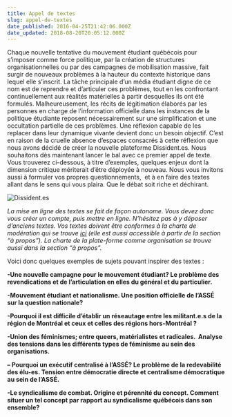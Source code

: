 ```yaml
---
title: Appel de textes
slug: appel-de-textes
date_published: 2016-04-25T21:42:06.000Z
date_updated: 2018-08-20T20:05:12.000Z
---
```


Chaque nouvelle tentative du mouvement étudiant québécois pour s’imposer comme force politique, par la création de structures organisationnelles ou par des campagnes de mobilisation massive, fait surgir de nouveaux problèmes à la hauteur du contexte historique dans lequel elle s’inscrit. La tâche principale d’un média étudiant digne de ce nom est de reprendre et d’articuler ces problèmes, tout en les confrontant continuellement aux réalités matérielles à partir desquelles ils ont été formulés. Malheureusement, les récits de légitimation élaborés par les personnes en charge de l’information officielle dans les instances de la politique étudiante reposent nécessairement sur une simplification et une occultation partielle de ces problèmes. Une réflexion capable de les replacer dans leur dynamique vivante devient donc un besoin objectif. C’est en raison de la cruelle absence d’espaces consacrés à cette réflexion que nous avons décidé de créer la nouvelle plateforme Dissident.es. Nous souhaitons dès maintenant lancer le bal avec ce premier appel de texte. Vous trouverez ci-dessous, à titre d’exemples, quelques enjeux dont la dimension critique mériterait d’être déployée à nouveau. Nous vous invitons aussi à formuler vos propres questionnements,  et à en faire des textes allant dans le sens qui vous plaira. Que le débat soit riche et déchirant.

![Dissident.es](http://dissident.es/content/images/2016/04/13091766_10153664118589576_899941424_o-300x62.jpg)

*La mise en ligne des textes se fait de façon autonome. Vous devez donc vous créer un compte, puis mettre en ligne. N’hésitez pas à y déposer d’anciens textes. Vos textes doivent être conformes à la charte de modération qui se trouve [ici](http://dissident.es/charte-de-moderation/) (elle est aussi accessible à partir de la section “à propos”). La charte de la plate-forme comme organisation se trouve aussi dans la section “à propos”.*

Voici donc quelques exemples de sujets pouvant inspirer des textes :

**-Une nouvelle campagne pour le mouvement étudiant? Le problème des revendications et de l’articulation en elles du général et du particulier.**

**-Mouvement étudiant et nationalisme. Une position officielle de l’ASSÉ sur la question nationale?**

**-Pourquoi il est difficile d’établir un réseautage entre les militant.e.s de la région de Montréal et ceux et celles des régions hors-Montréal ?**

**-Union des féminismes; entre queers, matérialistes et radicales.  Analyse des tensions dans les différents types de féminisme au sein des organisations.**

**– Pourquoi un exécutif centralisé à l’ASSÉ? Le problème de la redevabilité des élu-es. Tension entre démocratie directe et centralisme démocratique au sein de l’ASSÉ.**

**-Le syndicalisme de combat. Origine et pérennité du concept. Comment situer un tel concept par rapport au syndicalisme québécois dans son ensemble?**
